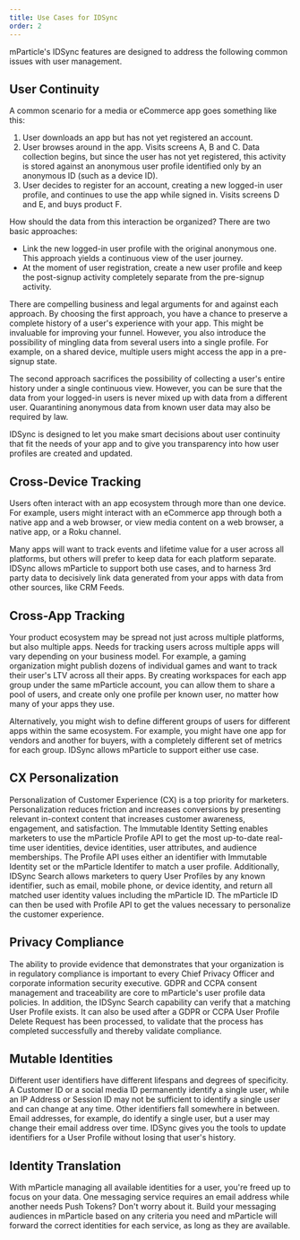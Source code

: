 ```yaml
---
title: Use Cases for IDSync
order: 2
---
```


mParticle's IDSync features are designed to address the following common issues with user management.

## User Continuity

A common scenario for a media or eCommerce app goes something like this:

1. User downloads an app but has not yet registered an account.
2. User browses around in the app. Visits screens A, B and C. Data collection begins, but since the user has not yet registered, this activity is stored against an anonymous user profile identified only by an anonymous ID (such as a device ID).
3. User decides to register for an account, creating a new logged-in user profile, and continues to use the app while signed in. Visits screens D and E, and buys product F.

How should the data from this interaction be organized? There are two basic approaches:

- Link the new logged-in user profile with the original anonymous one. This approach yields a continuous view of the user journey.
- At the moment of user registration, create a new user profile and keep the post-signup activity completely separate from the pre-signup activity.

There are compelling business and legal arguments for and against each approach. By choosing the first approach, you have a chance to preserve a complete history of a user&#39;s experience with your app. This might be invaluable for improving your funnel. However, you also introduce the possibility of mingling data from several users into a single profile. For example, on a shared device, multiple users might access the app in a pre-signup state.

The second approach sacrifices the possibility of collecting a user&#39;s entire history under a single continuous view. However, you can be sure that the data from your logged-in users is never mixed up with data from a different user. Quarantining anonymous data from known user data may also be required by law.

IDSync is designed to let you make smart decisions about user continuity that fit the needs of your app and to give you transparency into how user profiles are created and updated.

## Cross-Device Tracking

Users often interact with an app ecosystem through more than one device. For example, users might interact with an eCommerce app through both a native app and a web browser, or view media content on a web browser, a native app, or a Roku channel.

Many apps will want to track events and lifetime value for a user across all platforms, but others will prefer to keep data for each platform separate. IDSync allows mParticle to support both use cases, and to harness 3rd party data to decisively link data generated from your apps with data from other sources, like CRM Feeds.

## Cross-App Tracking

Your product ecosystem may be spread not just across multiple platforms, but also multiple apps. Needs for tracking users across multiple apps will vary depending on your business model. For example, a gaming organization might publish dozens of individual games and want to track their user&#39;s LTV across all their apps. By creating workspaces for each app group under the same mParticle account, you can allow them to share a pool of users, and create only one profile per known user, no matter how many of your apps they use.

Alternatively, you might wish to define different groups of users for different apps within the same ecosystem. For example, you might have one app for vendors and another for buyers, with a completely different set of metrics for each group. IDSync allows mParticle to support either use case.

## CX Personalization

Personalization of Customer Experience (CX) is a top priority for marketers. Personalization reduces friction and increases conversions by presenting relevant in-context content that increases customer awareness, engagement, and satisfaction. The Immutable Identity Setting enables marketers to use the mParticle Profile API to get the most up-to-date real-time user identities, device identities, user attributes, and audience memberships. The Profile API uses either an identifier with Immutable Identity set or the mParticle Identifer to match a user profile. Additionally, IDSync Search allows marketers to query User Profiles by any known identifier, such as email, mobile phone, or device identity, and return all matched user identity values including the mParticle ID. The mParticle ID can then be used with Profile API to get the values necessary to personalize the customer experience.

## Privacy Compliance

The ability to provide evidence that demonstrates that your organization is in regulatory compliance is important to every Chief Privacy Officer and corporate information security executive. GDPR and CCPA consent management and traceability are core to mParticle's user profile data policies. In addition, the IDSync Search capability can verify that a matching User Profile exists. It can also be used after a GDPR or CCPA User Profile Delete Request has been processed, to validate that the process has completed successfully and thereby validate compliance.

## Mutable Identities

Different user identifiers have different lifespans and degrees of specificity. A Customer ID or a social media ID permanently identify a single user, while an IP Address or Session ID may not be sufficient to identify a single user and can change at any time. Other identifiers fall somewhere in between. Email addresses, for example, do identify a single user, but a user may change their email address over time. IDSync gives you the tools to update identifiers for a User Profile without losing that user&#39;s history.

## Identity Translation

With mParticle managing all available identities for a user, you&#39;re freed up to focus on your data. One messaging service requires an email address while another needs Push Tokens? Don&#39;t worry about it. Build your messaging audiences in mParticle based on any criteria you need and mParticle will forward the correct identities for each service, as long as they are available.